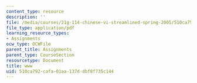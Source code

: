 ```yaml
---
content_type: resource
description: ''
file: /media/courses/21g-114-chinese-vi-streamlined-spring-2005/510ca792cafa01aa137ddbf8f735c144_MIT21G_114S05_4_06j_2.pdf
file_type: application/pdf
learning_resource_types:
- Assignments
ocw_type: OCWFile
parent_title: Assignments
parent_type: CourseSection
resourcetype: Document
title: www
uid: 510ca792-cafa-01aa-137d-dbf8f735c144
---
```


